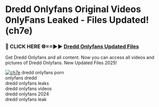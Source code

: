 # Dredd Onlyfans Original Videos 0nlyFans Leaked - Files Updated! (ch7e)

<h3>🔴 CLICK HERE 🌐==►► <a href="https://tinyurl.com/2wckxsce" rel="nofollow">Dredd Onlyfans Updated Files</a></h3>

Get Dredd Onlyfans and all content. Now you can access all videos and pictures of Dredd Onlyfans. New Updated Files 2025!

[![ch7e](https://i.imgur.com/AFduVYN.gif)](https://tinyurl.com/2wckxsce)
dredd onlyfans porn<br>
onlyfans dredd<br>
dredd onlyfans leaks<br>
dredd onlyfans videos<br>
dredd onlyfans 2024<br>
dredd onlyfans leak